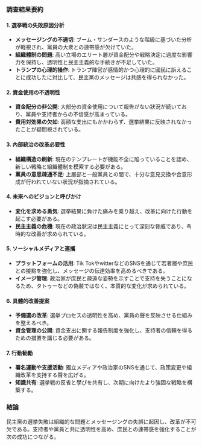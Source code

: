 ### 調査結果要約

#### 1. **選挙戦の失敗原因分析**
   - **メッセージングの不適切**: ブーム・サンダースのような階級に基づいた分析が軽視され、黨員の大衆との連帯感が欠けていた。
   - **組織體制の問題**: 高い立場のエリート層が資金配分や戦略決定に過度な影響力を保持し、透明性と民主主義的な手続きが不足していた。
   - **トランプの心理的操作**: トランプ陣営が感情的かつ心理的に國民に訴えることに成功したに対比して、民主黨のメッセージは共感を得られなかった。

#### 2. **資金使用の不透明性**
   - **資金配分の非公開**: 大部分の資金使⽤について報告がない狀況が続いており、黨員や支持者からの不信感が高まっている。
   - **費用対効果の欠如**: 高額な支出にもかかわらず、選挙結果に反映されなかったことが疑問視されている。

#### 3. **內部統治の改革必要性**
   - **組織構造の刷新**: 現在のテンプレートが機能不全に陥っていることを認め、新しい戦略と組織體制を模索する必要がある。
   - **黨員の意思疎通不足**: 上層部と一般黨員との間で、十分な意見交換や合意形成が行われていない狀況が指摘されている。

#### 4. **未來へのビジョンと呼びかけ**
   - **変化を求める勇気**: 選挙結果に負けた痛みを乗り越え、改革に向けた行動を起こす必要がある。
   - **民主主義の危機**: 現在の政治狀況は民主主義にとって深刻な脅威であり、즉時的な改善が求められている。

#### 5. **ソーシャルメディアと連攜**
   - **プラットフォームの活用**: Tik TokやwitterなどのSNSを通じて若者層や庶民との接點を強化し、メッセージの伝達効率を高めるべきである。
   - **イメージ管理**: 政治家が庶民と疎遠な姿勢を示すことで支持を失うことになるため、タトゥーなどの偽裝ではなく、本質的な変化が求められている。

#### 6. **具體的改善提案**
   - **予備選の改革**: 選挙プロセスの透明性を高め、黨員の聲を反映させる仕組みを整えるべき。
   - **資金管理の公開**: 資金支出に関する報告制度を強化し、支持者の信頼を得るための措置を講じる必要がある。

#### 7. **行動勧勵**
   - **署名運動や支援活動**: 獨立メディアや政治家のSNSを通じて、政策変更や組織改革を支持する聲を広げる。
   - **知識共有**: 選挙戦の反省と學びを共有し、次期に向けたより強固な戦略を構築する。

### 結論
民主黨の選挙失敗は組織的な問題とメッセージングの失誤に起因し、改革が不可欠である。支持者や黨員と共に透明性を高め、庶民との連帯感を強化することが次の成功につながる。